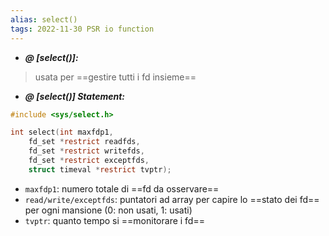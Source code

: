 ```yaml
---
alias: select()
tags: 2022-11-30 PSR io function
---
```


- ***@ [select()]:***
> usata per ==gestire tutti i fd insieme==
<!--ID: 1670236970227-->


- ***@ [select()] Statement:***
	
```c
#include <sys/select.h>

int select(int maxfdp1,
	fd_set *restrict readfds,
	fd_set *restrict writefds,
	fd_set *restrict exceptfds,
	struct timeval *restrict tvptr);
```

- `maxfdp1`: numero totale di ==fd da osservare==
- `read/write/exceptfds`: puntatori ad array per capire lo ==stato dei fd== per ogni mansione (0: non usati, 1: usati)
- `tvptr`: quanto tempo si ==monitorare i fd==
<!--ID: 1670236970231-->
